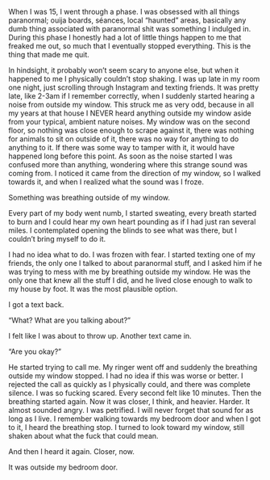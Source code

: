 When I was 15, I went through a phase. I was obsessed with all things paranormal; ouija boards, séances, local “haunted” areas, basically any dumb thing associated with paranormal shit was something I indulged in. During this phase I honestly had a lot of little things happen to me that freaked me out, so much that I eventually stopped everything. This is the thing that made me quit.

In hindsight, it probably won’t seem scary to anyone else, but when it happened to me I physically couldn’t stop shaking. I was up late in my room one night, just scrolling through Instagram and texting friends. It was pretty late, like 2-3am if I remember correctly, when I suddenly started hearing a noise from outside my window. This struck me as very odd, because in all my years at that house I NEVER heard anything outside my window aside from your typical, ambient nature noises. My window was on the second floor, so nothing was close enough to scrape against it, there was nothing for animals to sit on outside of it, there was no way for anything to do anything to it. If there was some way to tamper with it, it would have happened long before this point. As soon as the noise started I was confused more than anything, wondering where this strange sound was coming from. I noticed it came from the direction of my window, so I walked towards it, and when I realized what the sound was I froze.

Something was breathing outside of my window.

Every part of my body went numb, I started sweating, every breath started to burn and I could hear my own heart pounding as if I had just ran several miles. I contemplated opening the blinds to see what was there, but I couldn’t bring myself to do it.

I had no idea what to do. I was frozen with fear. I started texting one of my friends, the only one I talked to about paranormal stuff, and I asked him if he was trying to mess with me by breathing outside my window. He was the only one that knew all the stuff I did, and he lived close enough to walk to my house by foot. It was the most plausible option.

I got a text back.

“What? What are you talking about?”

I felt like I was about to throw up. Another text came in.

“Are you okay?”

He started trying to call me. My ringer went off and suddenly the breathing outside my window stopped. I had no idea if this was worse or better. I rejected the call as quickly as I physically could, and there was complete silence. 
I was so fucking scared. Every second felt like 10 minutes. Then the breathing started again. Now it was closer, I think, and heavier. Harder. It almost sounded angry. I was petrified. I will never forget that sound for as long as I live. I remember walking towards my bedroom door and when I got to it, I heard the breathing stop. I turned to look toward my window, still shaken about what the fuck that could mean.

And then I heard it again. Closer, now.

It was outside my bedroom door.